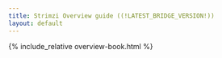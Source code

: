 ```yaml
---
title: Strimzi Overview guide ((!LATEST_BRIDGE_VERSION!))
layout: default
---
```


{% include_relative overview-book.html %}
